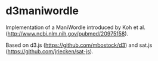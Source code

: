 # d3maniwordle
Implementation of a ManiWordle introduced by Koh et al. (http://www.ncbi.nlm.nih.gov/pubmed/20975158). 

Based on d3.js (https://github.com/mbostock/d3) and sat.js (https://github.com/jriecken/sat-js).
